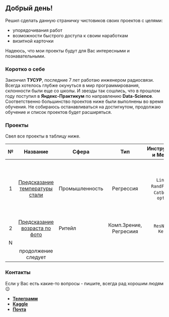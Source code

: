 ## Добрый день!

Решил сделать данную страничку чистовиков своих проектов с целями:
- упорядочивания работ
- возможности быстрого доступа к своим наработкам
- визитной карточки

Надеюсь, что мои проекты будут для Вас интересными и познавательными. 

### Коротко о себе

Закончил **ТУСУР**, последние 7 лет работаю инженером радиосвязи. Всегда хотелось глубже окунуться в мир программирования, склонности были еще со школы. И звезды так сошлись, что в прошлом году поступил в **Яндекс-Практикум** по направлению **Data-Science**. Соответственно большинство проектов ниже были выполнены во время обучения.
Не собираюсь останавливаться на достигнутом, продолжаю обучение и список проектов будет расширяться.

### Проекты

Свел все проекты в таблицу ниже.

| №   | Название  |Сфера  | Тип  | Инструменты и Методы   | Комментарии  |
|:---:|:---:      |---    |:---: |:---:                   |---           |
| 1   | [Предсказание температуры стали](1/project_16.ipynb) | Промышленность | Регрессия  | `LinReg`, `RandForest`, `Catboost`, `optuna` | Особенности - EDA, нужно было выделить признаки из разных таблиц по определенному интервалу времени |
| 2   | [Предсказание возраста по фото](2/project_14.ipynb)  | Ритейл         | Комп.Зрение, Регресиия  | `ResNet50`, `Keras`  | Особенности - первый CV проект    	|
| N   |   	      |   	  |   	 |                        |              |
|     | продолжение следует |

### Контакты

Если у Вас есть какие-то вопросы - пишите, всегда рад хорошим людям 😉

* [**Телеграмм**](https://t.me/Ave_Ludi)
* [**Kaggle**](https://www.kaggle.com/kirillpribludenko)
* [**Почта**](mailto:kir88@inbox.ru)
